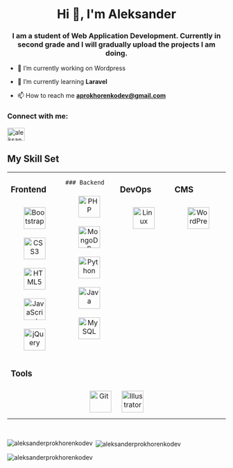 <h1 align="center">Hi 👋, I'm Aleksander</h1>
<h3 align="center">I am a student of Web Application Development. Currently in second grade and I will gradually upload the projects I am doing.</h3>

- 🔭 I’m currently working on Wordpress

- 🌱 I’m currently learning **Laravel**

- 📫 How to reach me **aprokhorenkodev@gmail.com**

<h3 align="left">Connect with me:</h3>
<p align="left">
<a href="https://linkedin.com/in/aleksander trujillo" target="blank"><img align="center" src="https://raw.githubusercontent.com/rahuldkjain/github-profile-readme-generator/master/src/images/icons/Social/linked-in-alt.svg" alt="aleksander trujillo" height="30" width="40" /></a>
</p>

## My Skill Set  
<table>
  <tr>
    <td valign="top" width="25%">

   ### Frontend  
  <div align="center">  
        <a href="https://getbootstrap.com/docs/3.4/javascript/" target="_blank"><img style="margin: 10px" src="https://profilinator.rishav.dev/skills-assets/bootstrap-plain.svg" alt="Bootstrap" height="50" /></a>  
        <a href="https://www.w3schools.com/css/" target="_blank"><img style="margin: 10px" src="https://profilinator.rishav.dev/skills-assets/css3-original-wordmark.svg" alt="CSS3" height="50" /></a>  
        <a href="https://en.wikipedia.org/wiki/HTML5" target="_blank"><img style="margin: 10px" src="https://profilinator.rishav.dev/skills-assets/html5-original-wordmark.svg" alt="HTML5" height="50" /></a>  
        <a href="https://www.javascript.com/" target="_blank"><img style="margin: 10px" src="https://profilinator.rishav.dev/skills-assets/javascript-original.svg" alt="JavaScript" height="50" /></a>  
        <a href="https://jquery.com/" target="_blank"><img style="margin: 10px" src="https://profilinator.rishav.dev/skills-assets/jquery.png" alt="jQuery" height="50" /></a>  
    </div>

  </td>
    <td valign="top" width="25%">

    ### Backend  
  <div align="center">  
        <a href="https://www.php.net/" target="_blank"><img style="margin: 10px" src="https://profilinator.rishav.dev/skills-assets/php-original.svg" alt="PHP" height="50" /></a>  
        <a href="https://www.mongodb.com/" target="_blank"><img style="margin: 10px" src="https://profilinator.rishav.dev/skills-assets/mongodb-original-wordmark.svg" alt="MongoDB" height="50" /></a>  
        <a href="https://www.python.org/" target="_blank"><img style="margin: 10px" src="https://profilinator.rishav.dev/skills-assets/python-original.svg" alt="Python" height="50" /></a>  
        <a href="https://www.java.com/" target="_blank"><img style="margin: 10px" src="https://profilinator.rishav.dev/skills-assets/java-original-wordmark.svg" alt="Java" height="50" /></a>  
        <a href="https://www.mysql.com/" target="_blank"><img style="margin: 10px" src="https://profilinator.rishav.dev/skills-assets/mysql-original-wordmark.svg" alt="MySQL" height="50" /></a>  
      </div>

  </td>
    <td valign="top" width="25%">

  ### DevOps  
  <div align="center">  
        <a href="https://www.linux.org/" target="_blank"><img style="margin: 10px" src="https://profilinator.rishav.dev/skills-assets/linux-original.svg" alt="Linux" height="50" /></a>  
      </div>

  </td>
    <td valign="top" width="25%">

  ### CMS  
  <div align="center">  
      <a href="https://wordpress.com/" target="_blank"><img style="margin: 10px" src="https://profilinator.rishav.dev/skills-assets/wordpress.png" alt="WordPress" height="50" /></a> 
      </div>

  </td>
  </tr>
  <tr>
    <td valign="top" colspan="4">

  ### Tools  
  <div align="center">  
        <a href="https://github.com/" target="_blank"><img style="margin: 10px" src="https://profilinator.rishav.dev/skills-assets/git-scm-icon.svg" alt="Git" height="50" /></a>
        <a href="https://www.adobe.com/in/products/illustrator.html" target="_blank"><img style="margin: 10px" src="https://profilinator.rishav.dev/skills-assets/adobe_illustrator-icon.svg" alt="Illustrator" height="50" /></a>
  </div>

  </td>
  </tr>
</table>


<br/>   

<p><img align="left" src="https://github-readme-stats.vercel.app/api/top-langs?username=aleksanderprokhorenkodev&show_icons=true&locale=en&layout=compact" alt="aleksanderprokhorenkodev" /></p>

<p>&nbsp;<img align="center" src="https://github-readme-stats.vercel.app/api?username=aleksanderprokhorenkodev&show_icons=true&locale=en" alt="aleksanderprokhorenkodev" /></p>

<p><img align="center" src="https://github-readme-streak-stats.herokuapp.com/?user=aleksanderprokhorenkodev&" alt="aleksanderprokhorenkodev" /></p>
